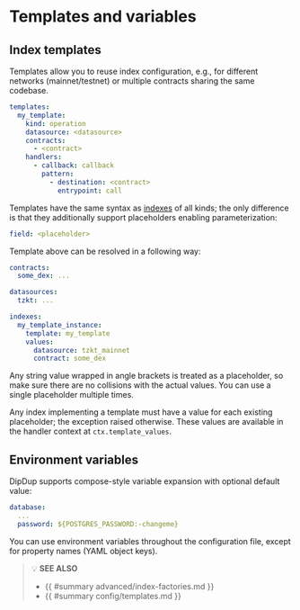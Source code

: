 # Templates and variables

## Index templates

Templates allow you to reuse index configuration, e.g., for different networks (mainnet/testnet) or multiple contracts sharing the same codebase.

```yaml
templates:
  my_template:
    kind: operation
    datasource: <datasource>
    contracts:
      - <contract>
    handlers:
      - callback: callback
        pattern:
          - destination: <contract>
            entrypoint: call
```

Templates have the same syntax as [indexes](../config.md) of all kinds; the only difference is that they additionally support placeholders enabling parameterization:

```yaml
field: <placeholder>
```

Template above can be resolved in a following way:

```yaml
contracts:
  some_dex: ...

datasources:
  tzkt: ...

indexes:
  my_template_instance:
    template: my_template
    values:
      datasource: tzkt_mainnet
      contract: some_dex
```

Any string value wrapped in angle brackets is treated as a placeholder, so make sure there are no collisions with the actual values. You can use a single placeholder multiple times.

Any index implementing a template must have a value for each existing placeholder; the exception raised otherwise. These values are available in the handler context at `ctx.template_values`.

## Environment variables

DipDup supports compose-style variable expansion with optional default value:

```yaml
database:
  ...
  password: ${POSTGRES_PASSWORD:-changeme}
```

You can use environment variables throughout the configuration file, except for property names (YAML object keys).

> 💡 **SEE ALSO**
>
> * {{ #summary advanced/index-factories.md }}
> * {{ #summary config/templates.md }}
